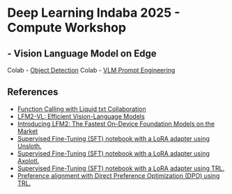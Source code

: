# Deep Learning Indaba 2025 - Compute Workshop 
## - Vision Language Model on Edge 
Colab - [Object Detection](https://colab.research.google.com/github/gigwegbe/indaba-workshop-vlm-edge-devices/blob/main/object_detection.ipynb)
Colab - [VLM Prompt Engineering](https://colab.research.google.com/github/gigwegbe/indaba-workshop-vlm-edge-devices/blob/main/prompting_engineering.ipynb)
## References 
- [Function Calling with Liquid txt Collaboration](https://www.liquid.ai/blog/liquid-txt-collaboration)
- [LFM2-VL: Efficient Vision-Language Models](https://www.liquid.ai/blog/lfm2-vl-efficient-vision-language-models)
- [Introducing LFM2: The Fastest On-Device Foundation Models on the Market](https://www.liquid.ai/blog/liquid-foundation-models-v2-our-second-series-of-generative-ai-models)
- [Supervised Fine-Tuning (SFT) notebook with a LoRA adapter using Unsloth.](https://colab.research.google.com/drive/1HROdGaPFt1tATniBcos11-doVaH7kOI3?usp=sharing)
- [Supervised Fine-Tuning (SFT) notebook with a LoRA adapter using Axolotl.](https://colab.research.google.com/drive/155lr5-uYsOJmZfO6_QZPjbs8hA_v8S7t?usp=sharing)
- [Supervised Fine-Tuning (SFT) notebook with a LoRA adapter using TRL.](https://colab.research.google.com/drive/1j5Hk_SyBb2soUsuhU0eIEA9GwLNRnElF?usp=sharing)
- [Preference alignment with Direct Preference Optimization (DPO) using TRL.](https://colab.research.google.com/drive/1MQdsPxFHeZweGsNx4RH7Ia8lG8PiGE1t?usp=sharing)